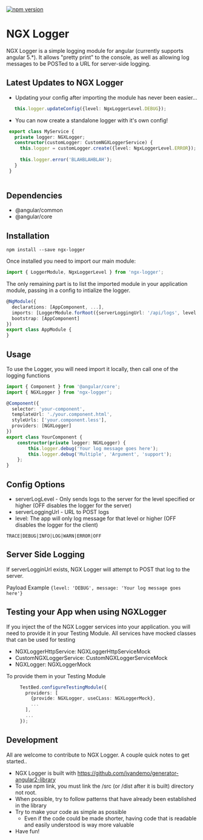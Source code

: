 [![npm version](https://badge.fury.io/js/ngx-logger.svg)](https://www.npmjs.com/package/ngx-logger)

# NGX Logger

NGX Logger is a simple logging module for angular (currently supports angular 5.*). It allows "pretty print" to the console, as well as allowing log messages to be POSTed to a URL for server-side logging.


## Latest Updates to NGX Logger

 * Updating your config after importing the module has never been easier...
 ```typescript
    this.logger.updateConfig({level: NgxLoggerLevel.DEBUG});
```
 * You can now create a standalone logger with it's own config! 
 ```typescript
  export class MyService {
    private logger: NGXLogger;
    constructor(customLogger: CustomNGXLoggerService) {
      this.logger = customLogger.create({level: NgxLoggerLevel.ERROR});
    
      this.logger.error('BLAHBLAHBLAH');
    }
  }
    
```
 
 
## Dependencies
 * @angular/common
 * @angular/core

## Installation
```shell
npm install --save ngx-logger
```

Once installed you need to import our main module:
```typescript
import { LoggerModule, NgxLoggerLevel } from 'ngx-logger';
```

The only remaining part is to list the imported module in your application module, passing in a config to intialize the logger.

```typescript
@NgModule({
  declarations: [AppComponent, ...],
  imports: [LoggerModule.forRoot({serverLoggingUrl: '/api/logs', level: NgxLoggerLevel.DEBUG, serverLogLevel: NgxLoggerLevel.ERROR}), ...],
  bootstrap: [AppComponent]
})
export class AppModule {
}
```

## Usage

To use the Logger, you will need import it locally, then call one of the logging functions

```typescript
import { Component } from '@angular/core';
import { NGXLogger } from 'ngx-logger';

@Component({
  selector: 'your-component',
  templateUrl: './your.component.html',
  styleUrls: ['your.component.less'],
  providers: [NGXLogger]
})
export class YourComponent {
    constructor(private logger: NGXLogger) {
        this.logger.debug('Your log message goes here');
        this.logger.debug('Multiple', 'Argument', 'support');
    };
}

```


## Config Options
 * serverLogLevel - Only sends logs to the server for the level specified or higher (OFF disables the logger for the server)
 * serverLoggingUrl - URL to POST logs
 * level: The app will only log message for that level or higher (OFF disables the logger for the client)
```
TRACE|DEBUG|INFO|LOG|WARN|ERROR|OFF
```


## Server Side Logging

If serverLogginUrl exists, NGX Logger will attempt to POST that log to the server.

Payload Example
```{level: 'DEBUG', message: 'Your log message goes here'}```


## Testing your App when using NGXLogger
If you inject the of the NGX Logger services into your application. you will need to provide it in your Testing Module.
All services have mocked classes that can be used for testing

* NGXLoggerHttpService: NGXLoggerHttpServiceMock
* CustomNGXLoggerService: CustomNGXLoggerServiceMock
* NGXLogger: NGXLoggerMock


To provide them in your Testing Module
```typescript
     TestBed.configureTestingModule({
       providers: [
         {provide: NGXLogger, useCLass: NGXLoggerMock},
         ...
       ],
       ...
     });
```

## Development
All are welcome to contribute to NGX Logger. A couple quick notes to get started..

* NGX Logger is built with https://github.com/jvandemo/generator-angular2-library
* To use npm link, you must link the /src (or /dist after it is built) directory not root.
* When possible, try to follow patterns that have already been established in the library
* Try to make your code as simple as possible
  * Even if the code could be made shorter, having code that is readable and easily understood is way more valuable
* Have fun! 
